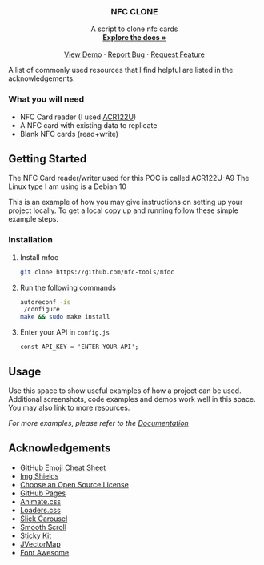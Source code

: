 



<!-- PROJECT LOGO -->
<br />
<p align="center">


  <h3 align="center">NFC CLONE</h3>

  <p align="center">
    A script to clone nfc cards
    <br />
    <a href="https://github.com/nivapo95/nfc-clone"><strong>Explore the docs »</strong></a>
    <br />
    <br />
    <a href="https://github.com/nivapo95/nfc-clone">View Demo</a>
    ·
    <a href="https://github.com/nivapo95/nfc-clone/issues">Report Bug</a>
    ·
    <a href="https://github.com/nivapo95/nfc-clone/issues">Request Feature</a>
  </p>
</p>


A list of commonly used resources that I find helpful are listed in the acknowledgements.

### What you will need


* NFC Card reader (I used [ACR122U](https://www.amazon.com/ACS-ACR122U-Contactless-Smart-Reader/dp/B01KEGQFYY))
* A NFC card with existing data to replicate 
* Blank NFC cards (read+write)


<!-- GETTING STARTED -->
## Getting Started

The NFC Card reader/writer used for this POC is called ACR122U-A9 
The Linux type I am using is a Debian 10

This is an example of how you may give instructions on setting up your project locally.
To get a local copy up and running follow these simple example steps.

### Installation

1. Install mfoc
   ```sh
   git clone https://github.com/nfc-tools/mfoc
   ```
2. Run the following commands
   ```sh
   autoreconf -is
   ./configure
   make && sudo make install
   ```
3. Enter your API in `config.js`
   ```JS
   const API_KEY = 'ENTER YOUR API';
   ```



<!-- USAGE EXAMPLES -->
## Usage

Use this space to show useful examples of how a project can be used. Additional screenshots, code examples and demos work well in this space. You may also link to more resources.

_For more examples, please refer to the [Documentation](https://example.com)_


<!-- ACKNOWLEDGEMENTS -->
## Acknowledgements
* [GitHub Emoji Cheat Sheet](https://www.webpagefx.com/tools/emoji-cheat-sheet)
* [Img Shields](https://shields.io)
* [Choose an Open Source License](https://choosealicense.com)
* [GitHub Pages](https://pages.github.com)
* [Animate.css](https://daneden.github.io/animate.css)
* [Loaders.css](https://connoratherton.com/loaders)
* [Slick Carousel](https://kenwheeler.github.io/slick)
* [Smooth Scroll](https://github.com/cferdinandi/smooth-scroll)
* [Sticky Kit](http://leafo.net/sticky-kit)
* [JVectorMap](http://jvectormap.com)
* [Font Awesome](https://fontawesome.com)
